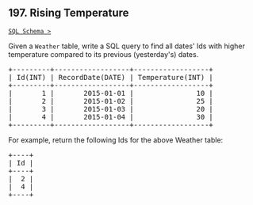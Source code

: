 ## 197. Rising Temperature

[`SQL Schema >`](../assets/Problem197.sql)

Given a `Weather` table, write a SQL query to find all dates' Ids with higher temperature compared to its previous (yesterday's) dates.
<pre>
+---------+------------------+------------------+
| Id(INT) | RecordDate(DATE) | Temperature(INT) |
+---------+------------------+------------------+
|       1 |       2015-01-01 |               10 |
|       2 |       2015-01-02 |               25 |
|       3 |       2015-01-03 |               20 |
|       4 |       2015-01-04 |               30 |
+---------+------------------+------------------+
</pre>

For example, return the following Ids for the above Weather table:
<pre>
+----+
| Id |
+----+
|  2 |
|  4 |
+----+
</pre>
